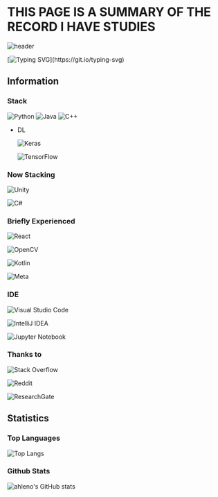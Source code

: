 # THIS PAGE IS A SUMMARY OF THE RECORD I HAVE STUDIES 

![header](https://capsule-render.vercel.app/api?type=venom&color=auto&height=300&section=header&text=I'm%20ahleno%20&fontSize=90)

[![Typing SVG](https://readme-typing-svg.demolab.com?font=Fira+Code&pause=1000&width=435&lines=Developing+my+programming+skills.++;Record+my+growth.)](https://git.io/typing-svg)

## Information

### Stack
![Python](https://img.shields.io/badge/python-3670A0?style=for-the-badge&logo=python&logoColor=ffdd54) ![Java](https://img.shields.io/badge/java-%23ED8B00.svg?style=for-the-badge&logo=openjdk&logoColor=white) ![C++](https://img.shields.io/badge/c++-%2300599C.svg?style=for-the-badge&logo=c%2B%2B&logoColor=white)

- DL
  
  ![Keras](https://img.shields.io/badge/Keras-%23D00000.svg?style=for-the-badge&logo=Keras&logoColor=white)

  ![TensorFlow](https://img.shields.io/badge/TensorFlow-%23FF6F00.svg?style=for-the-badge&logo=TensorFlow&logoColor=white)



### Now Stacking
![Unity](https://img.shields.io/badge/unity-%23000000.svg?style=for-the-badge&logo=unity&logoColor=white)

![C#](https://img.shields.io/badge/c%23-%23239120.svg?style=for-the-badge&logo=csharp&logoColor=white)



### Briefly Experienced
![React](https://img.shields.io/badge/react-%2320232a.svg?style=for-the-badge&logo=react&logoColor=%2361DAFB)

![OpenCV](https://img.shields.io/badge/opencv-%23white.svg?style=for-the-badge&logo=opencv&logoColor=white)

![Kotlin](https://img.shields.io/badge/kotlin-%237F52FF.svg?style=for-the-badge&logo=kotlin&logoColor=white)

![Meta](https://img.shields.io/badge/Meta-%230467DF.svg?style=for-the-badge&logo=Meta&logoColor=white)

### IDE
![Visual Studio Code](https://img.shields.io/badge/Visual%20Studio%20Code-0078d7.svg?style=for-the-badge&logo=visual-studio-code&logoColor=white)

![IntelliJ IDEA](https://img.shields.io/badge/IntelliJIDEA-000000.svg?style=for-the-badge&logo=intellij-idea&logoColor=white)

![Jupyter Notebook](https://img.shields.io/badge/jupyter-%23FA0F00.svg?style=for-the-badge&logo=jupyter&logoColor=white)

### Thanks to 
![Stack Overflow](https://img.shields.io/badge/-Stackoverflow-FE7A16?style=for-the-badge&logo=stack-overflow&logoColor=white)

![Reddit](https://img.shields.io/badge/Reddit-%23FF4500.svg?style=for-the-badge&logo=Reddit&logoColor=white)

![ResearchGate](https://img.shields.io/badge/ResearchGate-00CCBB?style=for-the-badge&logo=ResearchGate&logoColor=white)

## Statistics

### Top Languages
![Top Langs](https://github-readme-stats.vercel.app/api/top-langs/?username=ahleno&layout=compact)

### Github Stats
![ahleno's GitHub stats](https://github-readme-stats.vercel.app/api?username=ahleno&show_icons=true)
